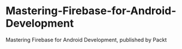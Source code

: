 # Mastering-Firebase-for-Android-Development
Mastering Firebase for Android Development, published by Packt
